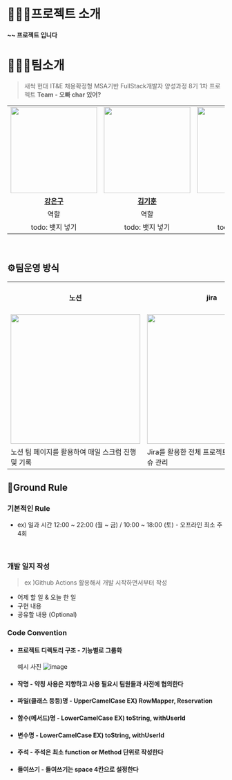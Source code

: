 # 👨‍👧‍👧프로젝트 소개
#### ~~ 프로젝트 입니다

# 👨‍👧‍👧팀소개
> 새싹 현대 IT&E 채용확정형 MSA기반 FullStack개발자 양성과정 8기 1차 프로젝트 <strong>Team - 오빠 char 있어?</strong>

<table>
 <tr>
    <td align="center"><a href="https://github.com/kangeunku"><img src="https://github.com/LSMJJAng/be-honest-/assets/127660101/25eedd05-3d1e-4e57-8342-8754ab4c86be" width="200px;" alt=""></a></td>
    <td align="center"><a href="https://github.com/guesswb"><img src="https://github.com/LSMJJAng/be-honest-/assets/127660101/6b767834-14b1-4673-87f4-fbcf3b2f4302" width="200px;" alt=""></a></td>
    <td align="center"><a href="https://github.com/LSMJJAng"><img src="https://github.com/Hyundai-Charowner/Test01-FE/assets/127660101/21e1421f-88ca-4292-bcc8-bd361bb286d5" width="200px;" alt=""></a></td>
  </tr>
  <tr>
    <td align="center"><a href="https://github.com/kangeunku"><b>강은구</b></a></td>
    <td align="center"><a href="https://github.com/guesswb"><b>김기훈</b></a></td>
    <td align="center"><a href="https://github.com/LSMJJAng"><b>이승민</b></a></td>
  </tr>
  <tr> 
    <td align="center">역할</td>
    <td align="center">역할</td>
    <td align="center">역할</td>
  </tr> 
  <tr> 
    <td align="center">todo: 뱃지 넣기</td>
    <td align="center">todo: 뱃지 넣기</td>
    <td align="center">todo: 뱃지 넣기</td>
  </tr> 
</table>

<br>

## ⚙팀운영 방식

<table>
 <tr>
    <td align="center"><h4>노션</h4></td>
    <td align="center"><h4>jira</h4></td>
    <td align="center"><h4>Git</h4></td>
   <td align="center"><h4>Figma</h4></td>
  </tr>
  <tr>
    <td align="center"><img src="https://user-images.githubusercontent.com/93081720/192472772-257048e0-0887-41fd-876c-324dbe90fb2d.png" width = 300px></td>
    <td align="center"><img src="https://github.com/LSMJJAng/be-honest-/assets/127660101/c727d913-a2de-4ba9-a9bf-44f3c3d495d9" width = 300px</td>
    <td align="center"><img src="https://github.com/LSMJJAng/etctest/assets/127660101/eba37a6c-ef7a-4bfa-a564-151be3bdbb3a" width = 300px</td>
    <td align="center"><img src="https://github.com/LSMJJAng/be-honest-/assets/127660101/2dfdbee9-25a7-4928-a81c-23abf3f28d42" width = 300px</td>
  </tr>
  <tr> 
    <td>노션 팀 페이지를 활용하여 매일 스크럼 진행 및 기록</td>
    <td>Jira를 활용한 전체 프로젝트 이슈 및 주간 이슈 관리</td>
    <td>이슈 기반의 깃 브랜치 전략을 통한 프로젝트 관리</td>
    <td>Figma를 통한 Prototype 및 디자인 관리</td>
  </tr> 
</table>

## 🙏Ground Rule
### 기본적인 Rule

- ex) 일과 시간 12:00 ~ 22:00 (월 ~ 금) / 10:00 ~ 18:00 (토) - 오프라인 최소 주 4회

<br>

### 개발 일지 작성

> ex )Github Actions 활용해서 개발 시작하면서부터 작성

- 어제 할 일 & 오늘 한 일
- 구현 내용
- 공유할 내용 (Optional)


### Code Convention

- #### 프로젝트 디렉토리 구조 - 기능별로 그룹화
  예시 사진
  ![image](https://github.com/Hyundai-Charowner/.github/assets/127660101/58a50094-41fc-4387-9c94-7bd2939ee517)

- #### 작명 - 약칭 사용은 지향하고 사용 필요시 팀원들과 사전에 협의한다
- #### 파일(클래스 등등)명 - UpperCamelCase EX) RowMapper, Reservation
- #### 함수(메서드)명 - LowerCamelCase EX) toString, withUserId
- #### 변수명 - LowerCamelCase EX) toString, withUserId
- #### 주석 - 주석은 최소 function or Method 단위로 작성한다
- #### 들여쓰기 - 들여쓰기는 space 4칸으로 설정한다
